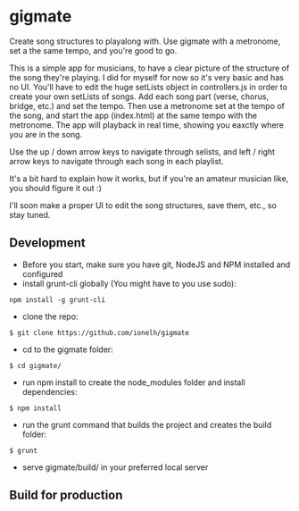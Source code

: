 # gigmate
Create song structures to playalong with. Use gigmate with a metronome, set a the same tempo, and you're good to go.

This is a simple app for musicians, to have a clear picture of the structure of the song they're playing.
I did for myself for now so it's very basic and has no UI. You'll have to edit the huge setLists object in
controllers.js in order to create your own setLists of songs. Add each song part (verse, chorus, bridge, etc.)
and set the tempo. Then use a metronome set at the tempo of the song, and start the app (index.html)
at the same tempo with the metronome. The app will playback in real time, showing you eaxctly where you are in the song.

Use the up / down arrow keys to navigate through selists, and left / right arrow keys to navigate through each song
in each playlist.

It's a bit hard to explain how it works, but if you're an amateur musician like, you should figure it out :)

I'll soon make a proper UI to edit the song structures, save them, etc., so stay tuned.

## Development
* Before you start, make sure you have git, NodeJS and NPM installed and configured
* install grunt-cli globally (You might have to you use sudo):
```
npm install -g grunt-cli
```
* clone the repo:
```
$ git clone https://github.com/ionelh/gigmate
```
* cd to the gigmate folder:
```
$ cd gigmate/
```
* run npm install to create the node_modules folder and install dependencies:
```
$ npm install
```
* run the grunt command that builds the project and creates the build folder:
```
$ grunt
```
* serve gigmate/build/ in your preferred local server

## Build for production
